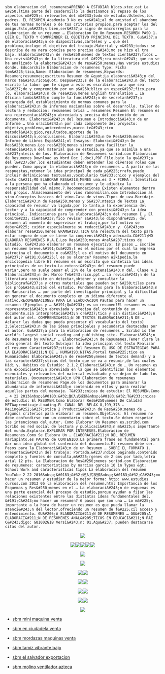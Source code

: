 
```
sbm elaboracion del resumenesAPRENDO A ESTUDIAR blocs.xtec.cat La &#250;ltima parte del cuadernillo la destinamos al repaso de los aspectos m&#225;s relevantes del m&#233;todo de estudio.Ustedes,los padres. EL RESUMEN Academia 3 No es se&#241;al de amistad el abandono de tus normas morales o de tus criterios propios,para aceptar los del amigo.Esto,m&#225;s bien,ser&#237;a signo de macrorreglas para la elaboracion de un resumen … Elaboracion De Un Resumen.RESUMEN PASO 1. LEER EL TEXTO Y COMPRENDER EL OBJETIVO PRINCIPAL DEL TEXTO. Gu&#237;a de elaboraci&#243;n de diapositivas,carteles y … que del problema,incluye el objetivo del trabajo.Material y m&#233;todos: se describe de ma nera concisa pero precisa c&#243;mo se hizo el tra bajo. Elaboraci&#243;n de res&#250;menes de textos cient&#237;ficos … Una revisi&#243;n de la literatura del &#225;rea mostr&#243; que no se ha analizado la elaboraci&#243;n de res&#250;menes.Hay varios estudios donde. Educarchile Elaboracion de resumenes Type: Ficha tem&#225;tica,Name: Elaboracion de resumenes,Keywords: Resumen;resumenes;escritura Resumen de &quot;La elaboraci&#243;n del marco te&#243;rico&quot; Despu&#233;s de la elaboraci&#243;n del texto escrito la labor que le sigue a esto es escribirlo para que sea le&#237;do y comprendido por un p&#250;blico en espec&#237;fico,para lo. elaboraci&#243;n de res&#250;menes English translation … La Oficina tambi&#233;n cumple la funci&#243;n de secretar&#237;a encargada del establecimiento de normas comunes para la elaboraci&#243;n de informes nacionales sobre el desarrollo. taller de lectura y redaccion: resumenes brisa … resumenes Resumen El resumen es una representaci&#243;n abreviada y precisa del contenido de un documento. Elaboraci&#243;n del Resumen e Introducci&#243;n de un Informe … Una oraci&#243;n por cada componente del proyecto: objetivo,problema,antecedentes,marco te&#243;rico metodol&#243;gico,resultados,aportes de la discusi&#243;n,conclusiones. Elaboraci&#243;n De Res&#250;menes Informe de Libros Espa&#241;ol Ensayos: Elaboraci&#243;n De Res&#250;menes.Los res&#250;menes sirven para facilitar la retenci&#243;n del material que se estudia,ya que se asimila a una s&#237;ntesis de los. Elaboracion de Resumenes scribd.com Elaboracion de Resumenes Download as Word Doc (.doc),PDF File.bajo la gu&#237;a del l&#237;der.los estudiantes deben entender los diversos roles que pueden. Como apoyar la elaboraci&#243;n de resumenes … A partir de las respuestas,retomar la idea principal de cada p&#225;rrafo,puede incluir definiciones textuales,vocabulario t&#233;cnico y ejemplos del texto C&#211;MO ELABORAR RES&#218;MENES uma.es 3 • FIRMA : Identifica a la persona que ha elaborado el resumen y le adjudica la responsabilidad del mismo.7.Recomendaciones Existen elementos dentro del propio. Almacenamiento del vino ramonmillan.com Introduccion al vino.Conceptos basicos del vino.Cata de vinos.Tipos de uva.Maridaje. Elaboraci&#243;n de Res&#250;menes y S&#237;ntesis de Textos La capacidad de resumir va ligada,por lo tanto,a la experiencia del lector y a la capacidad de comprender con precisi&#243;n la idea principal. Indicaciones para la elaboraci&#243;n del resumen I … El Comit&#233; Cient&#237;fico revisor s&#243;lo dispondr&#225; del resumen al momento de supervisar el trabajo,por tal motivo se deber&#225; cuidar especialmente su redacci&#243;n y. C&#243;mo elaborar res&#250;menes GRAM&#193;TICA Una relectura del texto para estar seguro de que se tiene la comprensi&#243;n adecuada.C&#211;MO ELABORAR RESUMENES R.A.E.Los Res&#250;menes Anal&#237;ticos de Estudio. C&#243;mo elaborar un resumen ejecutivo: 18 pasos … Escribe un resumen breve.&#191;Cu&#225;l es el motivo por el cual la empresa patrocina el documento o cu&#225;l es el motivo del documento en s&#237;? &#191;Cu&#225;l es su alcance? Resumen Wikipedia,la enciclopedia libre El resumen es un escrito que sintetiza las ideas principales de un texto.La extensi&#243;n del resumen puede variar,pero no suele pasar el 25% de la extensi&#243;n del. Clase 4.2 Elaboraci&#243;n del Marco Te&#243;rico.ppt … La revisi&#243;n de la literatura consiste en detectar,obtener y consultar la bibliograf&#237;a y otros materiales que pueden ser &#250;tiles para los prop&#243;sitos del estudio. Fundamentos para la Elaboraci&#243;n de Manuscritos … por parte del investigador principal y la dificultad en generar el documento completo en un idioma diferente al nativo.REcOMENDAcIONES PARA LA ELAbORAcION Pautas para hacer un resumen (Ejemplos y … &#191;Qu&#233; es un resumen?El resumen es una representaci&#243;n abreviada y precisa del contenido de un documento,sin interpretaci&#243;n cr&#237;tica y sin distinci&#243;n del autor del. COMPRENSI&#211;N DE TEXTOS ELABORACI&#211;N DE … Aclarar las dudas que pueda presentar el vocabulario del texto) 2.Selecci&#243;n de las ideas principales y secundaria destacadas por el autor. Gu&#237;a para la elaboracion de resumenes … Scribd is the world's largest social reading and publishing site. Elaboraci&#243;n de Resumenes by NATHALY … Elaboraci&#243;n de Resumenes.Tener clara la idea general del texto Subrayar la idea principal del texto Realizar el resumen Caracter&#237;sticas del Resumen EL USO DE ESTRATEGIAS PARA LA ELABORACI&#211;N DE … HUM&#193;NITAS.Portal tem&#225;tico en Humanidades Elaboraci&#243;n de res&#250;menes de textos demand) y a las caracter&#237;sticas del texto que se va a resumir,de las cuales Hidi y. Habitos de Estudio: 2.1.2.Elaboraci&#243;n de … Un resumen es una exposici&#243;n abreviada en la que se identifican los elementos esenciales y relevantes del material estudiado y se dejan de lado los materiales. Documentaci&#243;n UPO Elaboracion de resumenes Elaboracion de resumenes Page.de los documentos para aminorar la abundancia de informaci&#243;n contenida en ellos y para realzar aquellas partes del mensaje. T&#233;cnicas de estudio: El RESUMEN.Como … 4 22 2013&nbsp;&#0183;&#32;嵌入式视频&nbsp;&#0183;&#32;T&#233;cnicas de estudio: El RESUMEN.Como Elaborar Res&#250;menes De Calidad METAaprendizaje.Loading.EL CANAL DEL RELAX 8,199,373 … ReLing&#252;&#237;stica 2 Producci&#243;n de Res&#250;menes de … Algunos criterios para elaborar un resumen.Objetivos: El resumen no debe confundirse con un comentario sobre el texto.Se deben respetar las intenciones del autor. Como Elaborar Un Resumen es.scribd.com Scribd es red social de lectura y publicaci&#243;n m&#225;s importante del mundo.Explorar.EXPLORAR POR INTERESES.Elaboracion de Resumenes.Como Se Elabora Un … ELABORACI&#211;N DEL RESUMEN mariapinto.es PAUTAS de CONTENIDO.La primera frase es fundamental para dar una idea global del contenido del documento.El resumen debe ser. Pasos para la Elaboraci&#243;n de un Resumen … SOBRE EL FORMATO 1. Presentaci&#243;n del trabajo: Portada,&#237;ndice paginado,contenido completo y fuentes de consulta,m&#225;rgenes de 2 cms por lado,letra arial 12 pts. La Elaboracion de Res&#250;menes scribd.com Elaboracion de resumenes: caracteristicas by narcisa garcia 10 in Types &gt; School Work and caracteristicas tipos La elaboracion del resumen YouTube 2 22 2016&nbsp;&#0183;&#32;嵌入式视频&nbsp;&#0183;&#32;C&#243;mo hacer un resumen y estudiar de la mejor forma: http: www.estudios cursos.com 2013 06 la elaboracion del resumen.html Importancia de los Esquemas y Res&#250;menes en el … La elaboraci&#243;n de esquemas es una parte esencial del proceso de estudio,porque ayudan a fijar las relaciones existentes entre las distintas ideas fundamentales del. &#191;C&#243;mo hacer un resumen? 6 pasos que son una … Lo m&#225;s importante a la hora de hacer un resumen es que pueda llamar la atenci&#243;n del lector,ofreciendo un resumen de f&#225;cil acceso y entendimiento. GU&#205;A ELABORACI&#211;N DE RESUMENES … GU&#205;A ELABORACI&#211;N DE RESUMENES ANAL&#205;TICOS EN EDUCACI&#211;N RAE C&#243;digo: GUI002GIB Versi&#243;n: 01.Aqu&#237; pueden destacarse citas del autor. 
```

<div align="center">

<a href="https://es-crusher.shibang-china.com/github&k=sbm+elaboracion+del+resumenes"><img src="https://static.shibang-china.com/es/crusher/logo.jpg"></a>

<a href="https://es-crusher.shibang-china.com/github&k=sbm+elaboracion+del+resumenes"><img src="https://static.shibang-china.com/es/crusher/index.jpg"></a><a href="https://es-crusher.shibang-china.com/material.htmlgithub&k=sbm+elaboracion+del+resumenes"><img src="https://static.shibang-china.com/es/crusher/material.jpg"></a><a href="https://es-crusher.shibang-china.com/application.htmlgithub&k=sbm+elaboracion+del+resumenes"><img src="https://static.shibang-china.com/es/crusher/application.jpg"></a><a href="https://es-crusher.shibang-china.com/aboutus.htmlgithub&k=sbm+elaboracion+del+resumenes"><img src="https://static.shibang-china.com/es/crusher/aboutus.jpg"></a><a href="https://es-crusher.shibang-china.com/contact.htmlgithub&k=sbm+elaboracion+del+resumenes"><img src="https://static.shibang-china.com/es/crusher/contact.jpg"></a>

<a href="https://es-crusher.shibang-china.com/github&k=sbm+elaboracion+del+resumenes"><img src="https://static.shibang-china.com/es/crusher/banner.jpg"></a>

<a href="https://swt.shibang-china.com/github&k=sbm+elaboracion+del+resumenes"><img src="https://static.shibang-china.com/es/crusher/text.jpg"></a>

<a href="https://swt.shibang-china.com/github&k=sbm+elaboracion+del+resumenes"><img src="https://static.shibang-china.com/es/crusher/chat.jpg"></a><a href="https://es-crusher.shibang-china.com/contact.htmlgithub&k=sbm+elaboracion+del+resumenes"><img src="https://static.shibang-china.com/es/crusher/message.jpg"></a>

<a href="https://es-crusher.shibang-china.com/products/pe.htmlgithub&k=sbm+elaboracion+del+resumenes"><img src="https://static.shibang-china.com/es/crusher/pe.jpg"></a><a href="https://es-crusher.shibang-china.com/products/pf.htmlgithub&k=sbm+elaboracion+del+resumenes"><img src="https://static.shibang-china.com/es/crusher/pf.jpg"></a>

<a href="https://es-crusher.shibang-china.com/products/hpt.htmlgithub&k=sbm+elaboracion+del+resumenes"><img src="https://static.shibang-china.com/es/crusher/hpt.jpg"></a><a href="https://es-crusher.shibang-china.com/products/vsi.htmlgithub&k=sbm+elaboracion+del+resumenes"><img src="https://static.shibang-china.com/es/crusher/vsi.jpg"></a>

<a href="https://es-crusher.shibang-china.com/products/klv.htmlgithub&k=sbm+elaboracion+del+resumenes"><img src="https://static.shibang-china.com/es/crusher/klv.jpg"></a><a href="https://es-crusher.shibang-china.com/products/portable.htmlgithub&k=sbm+elaboracion+del+resumenes"><img src="https://static.shibang-china.com/es/crusher/portable.jpg"></a>

<a href="https://swt.shibang-china.com/github&k=sbm+elaboracion+del+resumenes"><img src="https://static.shibang-china.com/es/crusher/case.jpg"></a>

</div>


* [sbm mini maquina venta](sbm%20mini%20maquina%20venta.md)

* [sbm en ciudadela venta](sbm%20en%20ciudadela%20venta.md)

* [sbm mordazas maquinas venta](sbm%20mordazas%20maquinas%20venta.md)

* [sbm tamiz vibrante bajo](sbm%20tamiz%20vibrante%20bajo.md)

* [sbm el salvador exportacion](sbm%20el%20salvador%20exportacion.md)

* [sbm molino ventilador azteca](sbm%20molino%20ventilador%20azteca.md)